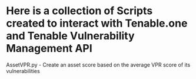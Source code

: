 # Here is a collection of Scripts created to interact with Tenable.one and Tenable Vulnerability Management API
AssetVPR.py - Create an asset score based on the average VPR score of its vulnerabilities
